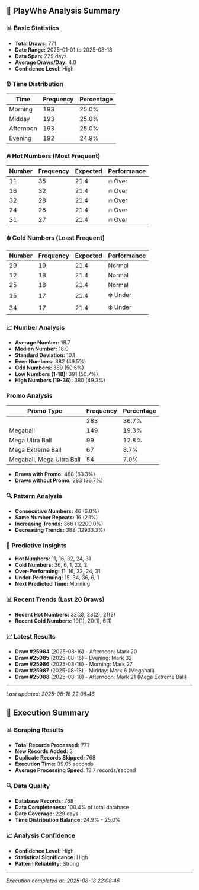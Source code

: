 
## 🎯 PlayWhe Analysis Summary

### 📊 Basic Statistics
- **Total Draws:** 771
- **Date Range:** 2025-01-01 to 2025-08-18
- **Data Span:** 229 days
- **Average Draws/Day:** 4.0
- **Confidence Level:** High

### ⏰ Time Distribution
| Time | Frequency | Percentage |
|------|-----------|------------|
| Morning | 193 | 25.0% |
| Midday | 193 | 25.0% |
| Afternoon | 193 | 25.0% |
| Evening | 192 | 24.9% |

### 🔥 Hot Numbers (Most Frequent)
| Number | Frequency | Expected | Performance |
|--------|-----------|----------|-------------|
| 11 | 35 | 21.4 | 🔥 Over |
| 16 | 32 | 21.4 | 🔥 Over |
| 32 | 28 | 21.4 | 🔥 Over |
| 24 | 28 | 21.4 | 🔥 Over |
| 31 | 27 | 21.4 | 🔥 Over |

### ❄️ Cold Numbers (Least Frequent)
| Number | Frequency | Expected | Performance |
|--------|-----------|----------|-------------|
| 29 | 19 | 21.4 | Normal |
| 12 | 18 | 21.4 | Normal |
| 25 | 18 | 21.4 | Normal |
| 15 | 17 | 21.4 | ❄️ Under |
| 34 | 17 | 21.4 | ❄️ Under |

### 📈 Number Analysis
- **Average Number:** 18.7
- **Median Number:** 18.0
- **Standard Deviation:** 10.1
- **Even Numbers:** 382 (49.5%)
- **Odd Numbers:** 389 (50.5%)
- **Low Numbers (1-18):** 391 (50.7%)
- **High Numbers (19-36):** 380 (49.3%)

###  Promo Analysis
| Promo Type | Frequency | Percentage |
|------------|-----------|------------|
|  | 283 | 36.7% |
| Megaball | 149 | 19.3% |
| Mega Ultra Ball | 99 | 12.8% |
| Mega Extreme Ball | 67 | 8.7% |
| Megaball, Mega Ultra Ball | 54 | 7.0% |
- **Draws with Promo:** 488 (63.3%)
- **Draws without Promo:** 283 (36.7%)

### 🔍 Pattern Analysis
- **Consecutive Numbers:** 46 (6.0%)
- **Same Number Repeats:** 16 (2.1%)
- **Increasing Trends:** 366 (12200.0%)
- **Decreasing Trends:** 388 (12933.3%)

### 🔮 Predictive Insights
- **Hot Numbers:** 11, 16, 32, 24, 31
- **Cold Numbers:** 36, 6, 1, 22, 2
- **Over-Performing:** 11, 16, 32, 24, 31
- **Under-Performing:** 15, 34, 36, 6, 1
- **Next Predicted Time:** Morning

### 📊 Recent Trends (Last 20 Draws)
- **Recent Hot Numbers:** 32(3), 23(2), 21(2)
- **Recent Cold Numbers:** 19(1), 20(1), 6(1)

### 📈 Latest Results
- **Draw #25984** (2025-08-16) - Afternoon: Mark 20 
- **Draw #25985** (2025-08-16) - Evening: Mark 32 
- **Draw #25986** (2025-08-18) - Morning: Mark 27 
- **Draw #25987** (2025-08-18) - Midday: Mark 6 (Megaball)
- **Draw #25988** (2025-08-18) - Afternoon: Mark 21 (Mega Extreme Ball)

---
*Last updated: 2025-08-18 22:08:46*

## 🚀 Execution Summary

### 📊 Scraping Results
- **Total Records Processed:** 771
- **New Records Added:** 3
- **Duplicate Records Skipped:** 768
- **Execution Time:** 39.05 seconds
- **Average Processing Speed:** 19.7 records/second

### 🔍 Data Quality
- **Database Records:** 768
- **Data Completeness:** 100.4% of total database
- **Date Coverage:** 229 days
- **Time Distribution Balance:** 24.9% - 25.0%

### 📈 Analysis Confidence
- **Confidence Level:** High
- **Statistical Significance:** High
- **Pattern Reliability:** Strong

---
*Execution completed at: 2025-08-18 22:08:46*
